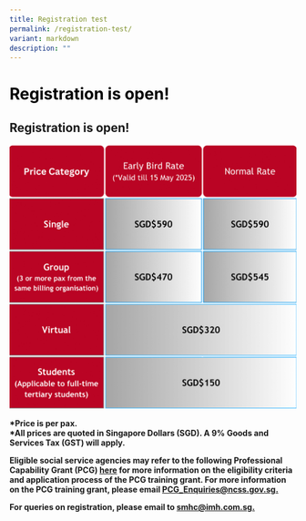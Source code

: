 ```yaml
---
title: Registration test
permalink: /registration-test/
variant: markdown
description: ""
---
```

#  <p style="color: #000000"><b>Registration is open!</b></p>

**Registration is open!**
-------------------------

![](/images/SMHC_2025_v1.png)

**\*Price is per pax.**  
**\*All prices are quoted in Singapore Dollars (SGD). A 9% Goods and Services Tax (GST) will apply.**

**Eligible social service agencies may refer to the following Professional Capability Grant (PCG) [here](https://www.ncss.gov.sg/social-service-agencies/funding-schemes-and-common-services/funding/professional-capability-grant) for more information on the eligibility criteria and application process of the PCG training grant. For more information on the PCG training grant, please email [PCG\_Enquiries@ncss.gov.sg.](https://www.ncss.gov.sg/social-service-agencies/funding-schemes-and-common-services/funding/professional-capability-grant)**

**For queries on registration, please email to [smhc@imh.com.sg.](mailto:smhc@imh.com.sg)**